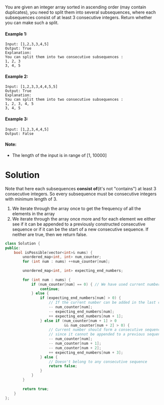 You are given an integer array sorted in ascending order (may contain duplicates), you need to split them into several subsequences, where each subsequences consist of at least 3 consecutive integers. Return whether you can make such a split.

#### Example 1:

```
Input: [1,2,3,3,4,5]
Output: True
Explanation:
You can split them into two consecutive subsequences : 
1, 2, 3
3, 4, 5
```

#### Example 2:

```
Input: [1,2,3,3,4,4,5,5]
Output: True
Explanation:
You can split them into two consecutive subsequences : 
1, 2, 3, 4, 5
3, 4, 5
```

#### Example 3:

```
Input: [1,2,3,4,4,5]
Output: False
```

#### Note:

* The length of the input is in range of [1, 10000]

# Solution

Note that here each subsequences __consist of__(it's not "contains") at least 3 consecutive integers. So every subsequence must be consecutive integers with minimum length of 3.

1. We iterate through the array once to get the frequency of all the elements in the array
2. We iterate through the array once more and for each element we either see if it can be appended to a previously constructed consecutive sequence or if it can be the start of a new consecutive sequence. If neither are true, then we return false.

```cpp
class Solution {
public:
    bool isPossible(vector<int>& nums) {
        unordered_map<int, int> num_counter;
        for (int num : nums) ++num_counter[num];
        
        unordered_map<int, int> expecting_end_numbers;
        
        for (int num : nums) {
            if (num_counter[num] == 0) { // We have used current number.
                continue;
            } else {
                if (expecting_end_numbers[num] > 0) {
                    // If the current number can be added in the last consecutive sequence.
                    -- num_counter[num];
                    -- expecting_end_numbers[num];
                    ++ expecting_end_numbers[num + 1];
                } else if (num_counter[num + 1] > 0
                           && num_counter[num + 2] > 0) {
                    // Current number should form a consecutive sequence by itself 
                    // since it cannot be appended to a previous sequence.
                    -- num_counter[num];
                    -- num_counter[num + 1];
                    -- num_counter[num + 2];
                    ++ expecting_end_numbers[num + 3];
                } else {
                    // Doesn't belong to any consecutive sequence
                    return false;
                }
            }
        }
        
        return true;
    }
};
```
